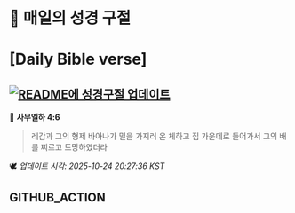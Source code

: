 # 🙏 매일의 성경 구절
# [Daily Bible verse]
## [![README에 성경구절 업데이트](https://github.com/DONGSUKA/first_test/actions/workflows/update-readme-bible.yml/badge.svg)](https://github.com/DONGSUKA/first_test/actions/workflows/update-readme-bible.yml)
<!-- START_BIBLE_VERSE -->
📖 **사무엘하 4:6**
> 레갑과 그의 형제 바아나가 밀을 가지러 온 체하고 집 가운데로 들어가서 그의 배를 찌르고 도망하였더라

🕊️ _업데이트 시각: 2025-10-24 20:27:36 KST_
  <!-- END_BIBLE_VERSE -->
## GITHUB_ACTION
